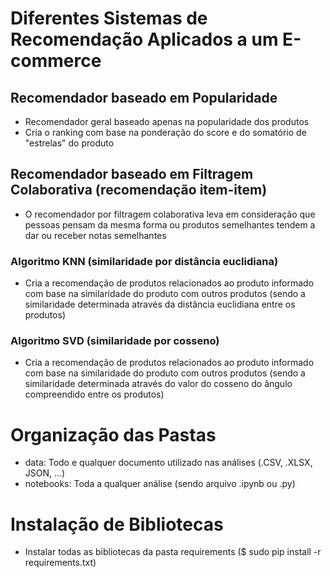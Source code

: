 # Diferentes Sistemas de Recomendação Aplicados a um E-commerce

## Recomendador baseado em Popularidade
- Recomendador geral baseado apenas na popularidade dos produtos
- Cria o ranking com base na ponderação do score e do somatório de "estrelas" do produto

## Recomendador baseado em Filtragem Colaborativa (recomendação item-item)
- O recomendador por filtragem colaborativa leva em consideração que pessoas pensam da mesma forma ou produtos semelhantes tendem a dar ou receber notas semelhantes

### Algoritmo KNN (similaridade por distância euclidiana)
- Cria a recomendação de produtos relacionados ao produto informado com base na similaridade do produto com outros produtos (sendo a similaridade determinada através da distância euclidiana entre os produtos)

### Algoritmo SVD (similaridade por cosseno)
- Cria a recomendação de produtos relacionados ao produto informado com base na similaridade do produto com outros produtos (sendo a similaridade determinada através do valor do cosseno do ângulo compreendido entre os produtos)

# Organização das Pastas
- data: Todo e qualquer documento utilizado nas análises (.CSV, .XLSX, JSON, ...)
- notebooks: Toda a qualquer análise (sendo arquivo .ipynb ou .py)

# Instalação de Bibliotecas
- Instalar todas as bibliotecas da pasta requirements ($ sudo pip install -r requirements.txt)
